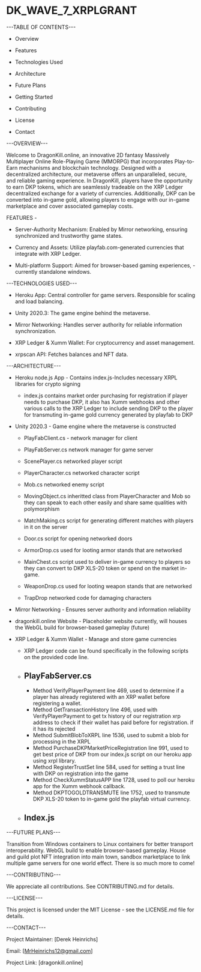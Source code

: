 # DK_WAVE_7_XRPLGRANT
---TABLE OF CONTENTS---

* Overview

* Features

* Technologies Used

* Architecture

* Future Plans

* Getting Started

* Contributing

* License

* Contact


---OVERVIEW---

Welcome to DragonKill.online, an innovative 2D fantasy Massively Multiplayer Online Role-Playing Game (MMORPG) that incorporates Play-to-Earn mechanisms and blockchain technology. Designed with a decentralized architecture, our metaverse offers an unparalleled, secure, and reliable gaming experience. In DragonKill, players have the opportunity to earn DKP tokens, which are seamlessly tradeable on the XRP Ledger decentralized exchange for a variety of currencies. Additionally, DKP can be converted into in-game gold, allowing players to engage with our in-game marketplace and cover associated gameplay costs.


FEATURES -

* Server-Authority Mechanism: Enabled by Mirror networking, ensuring synchronized and trustworthy game states.

* Currency and Assets: Utilize playfab.com-generated currencies that integrate with XRP Ledger.

* Multi-platform Support: Aimed for browser-based gaming experiences, -currently standalone windows.

---TECHNOLOGIES USED---

* Heroku App: Central controller for game servers. Responsible for scaling and load balancing.

* Unity 2020.3: The game engine behind the metaverse.

* Mirror Networking: Handles server authority for reliable information synchronization.

* XRP Ledger & Xumm Wallet: For cryptocurrency and asset management.

* xrpscan API: Fetches balances and NFT data.


---ARCHITECTURE---

* Heroku node.js App - Contains index.js-Includes necessary XRPL libraries for crypto signing 
  
  - index.js contains market order purchasing for registration if player needs to purchase DKP, it also has Xumm webhooks and other various calls to the XRP Ledger to include sending DKP to the player for transmuting in-game gold currency generated by playfab to DKP

* Unity 2020.3 - Game engine where the metaverse is constructed
  
  - PlayFabClient.cs - network manager for client
  
  - PlayFabServer.cs network manager for game server
  
  - ScenePlayer.cs networked player script

  - PlayerCharacter.cs networked character script

  - Mob.cs networked enemy script

  - MovingObject.cs inheritted class from PlayerCharacter and Mob so they can speak to each other easily and share same qualities with polymorphism

  - MatchMaking.cs script for generating different matches with players in it on the server

  - Door.cs script for opening networked doors

  - ArmorDrop.cs used for looting armor stands that are networked

  - MainChest.cs script used to deliver in-game currency to players so they can convert to DKP XLS-20 token or spend on the market in-game.

  - WeaponDrop.cs used for looting weapon stands that are networked

  - TrapDrop networked code for damaging characters

* Mirror Networking - Ensures server authority and information reliability

* dragonkill.online Website - Placeholder website currently, will houses the WebGL build for browser-based gameplay (future)

* XRP Ledger & Xumm Wallet - Manage and store game currencies

  - XRP Ledger code can be found specifically in the following scripts on the provided code line. 
  - PlayFabServer.cs 
    -
    - Method VerifyPlayerPayment line 469, used to determine if a player has already registered with an XRP wallet before registering a wallet. 
    - Method GetTransactionHistory line 496, used with VerifyPlayerPayment to get tx history of our registration xrp address to check if their wallet has paid before for registration. if it has its rejected
    - Method SubmitBlobToXRPL line 1536, used to submit a blob for processing in the XRPL
    - Method PurchaseDKPMarketPriceRegistration line 991, used to get best price of DKP from our index.js script on our heroku app using xrpl library.
    - Method RegisterTrustSet line 584, used for setting a trust line with DKP on registration into the game
    - Method CheckXummStatusAPP line 1728, used to poll our heroku app for the Xumm webhook callback. 
    - Method DKPTOGOLDTRANSMUTE line 1752, used to transmute DKP XLS-20 token to in-game gold the playfab virtual currency. 
  - Index.js
    - 
  


---FUTURE PLANS---

Transition from Windows containers to Linux containers for better transport interoperability.
WebGL build to enable browser-based gameplay. House and guild plot NFT integration into main town, sandbox marketplace to link multiple game servers for one world effect. There is so much more to come!


---CONTRIBUTING---

We appreciate all contributions. See CONTRIBUTING.md for details.


---LICENSE---

This project is licensed under the MIT License - see the LICENSE.md file for details.


---CONTACT---

Project Maintainer: [Derek Heinrichs]

Email: [MrHeinrichs12@gmail.com]

Project Link: [dragonkill.online]
